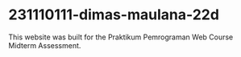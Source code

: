 # 231110111-dimas-maulana-22d
This website was built for the Praktikum Pemrograman Web Course Midterm Assessment.
